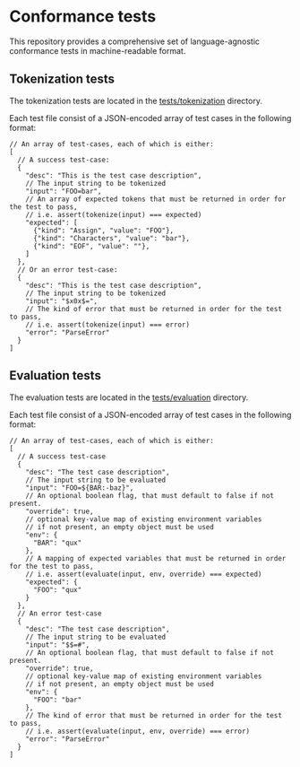 # Conformance tests

This repository provides a comprehensive set of language-agnostic conformance tests in machine-readable format.

## Tokenization tests

The tokenization tests are located in the [tests/tokenization](./tests/tokenization) directory.

Each test file consist of a JSON-encoded array of test cases in the following format:

```json5
// An array of test-cases, each of which is either:
[
  // A success test-case:
  {
    "desc": "This is the test case description",
    // The input string to be tokenized
    "input": "FOO=bar",
    // An array of expected tokens that must be returned in order for the test to pass,
    // i.e. assert(tokenize(input) === expected)
    "expected": [
      {"kind": "Assign", "value": "FOO"},
      {"kind": "Characters", "value": "bar"},
      {"kind": "EOF", "value": ""},
    ]
  },
  // Or an error test-case:
  {
    "desc": "This is the test case description",
    // The input string to be tokenized
    "input": "$x0x$=",
    // The kind of error that must be returned in order for the test to pass,
    // i.e. assert(tokenize(input) === error)
    "error": "ParseError"
  }
]
```

## Evaluation tests

The evaluation tests are located in the [tests/evaluation](./tests/evaluation) directory.

Each test file consist of a JSON-encoded array of test cases in the following format:

```json5
// An array of test-cases, each of which is either:
[
  // A success test-case
  {
    "desc": "The test case description",
    // The input string to be evaluated
    "input": "FOO=${BAR:-baz}",
    // An optional boolean flag, that must default to false if not present.
    "override": true,
    // optional key-value map of existing environment variables
    // if not present, an empty object must be used
    "env": {
      "BAR": "qux"
    },
    // A mapping of expected variables that must be returned in order for the test to pass,
    // i.e. assert(evaluate(input, env, override) === expected)
    "expected": {
      "FOO": "qux"
    }
  },
  // An error test-case
  {
    "desc": "The test case description",
    // The input string to be evaluated
    "input": "$$=#",
    // An optional boolean flag, that must default to false if not present.
    "override": true,
    // optional key-value map of existing environment variables
    // if not present, an empty object must be used
    "env": {
      "FOO": "bar"
    },
    // The kind of error that must be returned in order for the test to pass,
    // i.e. assert(evaluate(input, env, override) === error)
    "error": "ParseError"
  }
]
```
